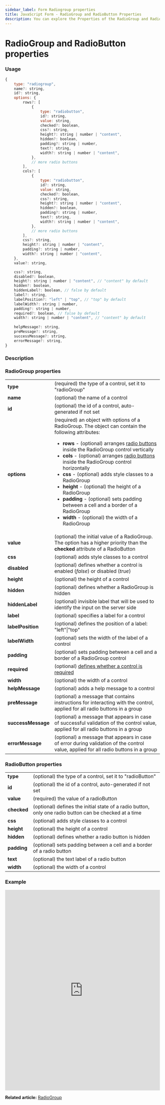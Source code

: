 ```yaml
---
sidebar_label: Form Radiogroup properties
title: JavaScript Form - RadioGroup and RadioButton Properties 
description: You can explore the Properties of the RadioGroup and RadioButton controls of Form in the documentation of the DHTMLX JavaScript UI library. Browse developer guides and API reference, try out code examples and live demos, and download a free 30-day evaluation version of DHTMLX Suite 7.
---
```


# RadioGroup and RadioButton properties

### Usage

~~~js
{
	type: "radiogroup",
	name?: string,
	id?: string,
	options: {
		rows?: [
			{
				type: "radiobutton",
				id?: string,
				value: string,
				checked?: boolean,
				css?: string,
				height?: string | number | "content",
				hidden?: boolean,
				padding?: string | number,
				text?: string,
				width?: string | number | "content",
			},
			// more radio buttons
		],
		cols?: [
			{
				type: "radiobutton",
				id?: string,
				value: string,
				checked?: boolean,
				css?: string,
				height?: string | number | "content",
				hidden?: boolean,
				padding?: string | number,
				text?: string,
				width?: string | number | "content",
			},
			// more radio buttons
		],
		css?: string,
		height?: string | number | "content",
		padding?: string | number,
		width?: string | number | "content",
	},
	value?: string,

	css?: string,
	disabled?: boolean,
	height?: string | number | "content", // "content" by default
	hidden?: boolean,
	hiddenLabel?: boolean, // false by default
	label?: string,
	labelPosition?: "left" | "top", // "top" by default
	labelWidth?: string | number,
	padding?: string | number,
	required?: boolean, // false by default
	width?: string | number | "content", // "content" by default
	
	helpMessage?: string,
	preMessage?: string,
	successMessage?: string,
	errorMessage?: string,
}
~~~

### Description

### RadioGroup properties

<table>
	<tbody>
        <tr>
			<td><b>type</b></td>
			<td>(required) the type of a control, set it to "radioGroup"</td>
		</tr>
		<tr>
			<td><b>name</b></td>
			<td>(optional) the name of a control</td>
		</tr>
		<tr>
			<td><b>id</b></td>
			<td>(optional) the id of a control, auto-generated if not set</td>
		</tr>
		<tr>
			<td><b>options</b></td>
			<td>(required) an object with options of a RadioGroup. The object can contain the following attributes:
				<ul>
					<li><b>rows</b> - (optional) arranges <a href="../../../../form/api/radiogroup/api_radiogroup_properties/#radiobutton-properties">radio buttons</a> inside the RadioGroup control vertically</li>
					<li><b>cols</b> - (optional) arranges <a href="../../../../form/api/radiogroup/api_radiogroup_properties/#radiobutton-properties">radio buttons</a> inside the RadioGroup control horizontally</li>
					<li><b>css</b> - (optional) adds style classes to a RadioGroup</li>
					<li><b>height</b> - (optional) the height of a RadioGroup </li>
					<li><b>padding</b> - (optional) sets padding between a cell and a border of a RadioGroup</li>
					<li><b>width</b> - (optional) the width of a RadioGroup</li>
				</ul></td>
		</tr>
		<tr>
			<td><b>value</b></td>
			<td>(optional) the initial value of a RadioGroup. The option has a higher priority than the <b>checked</b> attribute of a RadioButton</td>
		</tr>
		<tr>
			<td><b>css</b></td>
			<td>(optional) adds style classes to a control</td>
		</tr>
		<tr>
			<td><b>disabled</b></td>
			<td>(optional) defines whether a control is enabled (<i>false</i>) or disabled (<i>true</i>)</td>
		</tr>
		<tr>
			<td><b>height</b></td>
			<td>(optional) the height of a control</td>
		</tr>
		<tr>
			<td><b>hidden</b></td>
			<td>(optional) defines whether a RadioGroup is hidden</td>
		</tr>
    	<tr>
			<td><b>hiddenLabel</b></td>
			<td>(optional) invisible label that will be used to identify the input on the server side</td>
		</tr>
		<tr>
			<td><b>label</b></td>
			<td>(optional) specifies a label for a control</td>
		</tr>
    	<tr>
			<td><b>labelPosition</b></td>
			<td>(optional) defines the position of a label: "left"|"top"</td>
		</tr>
    	<tr>
			<td><b>labelWidth</b></td>
			<td>(optional) sets the width of the label of a control</td>
		</tr>
		<tr>
			<td><b>padding</b></td>
			<td>(optional) sets padding between a cell and a border of a RadioGroup control</td>
		</tr>
		<tr>
			<td><b>required</b></td>
			<td>(optional) <a href="../../../work_with_form#validating-form">defines whether a control is required</a></td>
		</tr>
		<tr>
			<td><b>width</b></td>
			<td>(optional) the width of a control</td>
		</tr>
    	<tr>
			<td><b>helpMessage</b></td>
			<td>(optional) adds a help message to a control</td>
		</tr>
		<tr>
			<td><b>preMessage</b></td>
			<td>(optional) a message that contains instructions for interacting with the control, applied for all radio buttons in a group</td>
		</tr>
		<tr>
			<td><b>successMessage</b></td>
			<td>(optional) a message that appears in case of successful validation of the control value, applied for all radio buttons in a group</td>
		</tr>
		<tr>
			<td><b>errorMessage</b></td>
			<td>(optional) a message that appears in case of error during validation of the control value, applied for all radio buttons in a group</td>
		</tr>
    </tbody>
</table>

### RadioButton properties

<table>
	<tbody>
        <tr>
			<td><b>type</b></td>
			<td>(optional) the type of a control, set it to "radioButton"</td>
		</tr>
		<tr>
			<td><b>id</b></td>
			<td>(optional) the id of a control, auto-generated if not set</td>
		</tr>
		<tr>
			<td><b>value</b></td>
			<td>(required) the value of a radioButton</td>
		</tr>
		<tr>
			<td><b>checked</b></td>
			<td>(optional) defines the initial state of a radio button, only one radio button can be checked at a time</td>
		</tr>
		<tr>
			<td><b>css</b></td>
			<td>(optional) adds style classes to a control</td>
		</tr>
		<tr>
			<td><b>height</b></td>
			<td>(optional) the height of a control</td>
		</tr>
		<tr>
			<td><b>hidden</b></td>
			<td>(optional) defines whether a radio button is hidden</td>
		</tr>
		<tr>
			<td><b>padding</b></td>
			<td>(optional) sets padding between a cell and a border of a radio button</td>
		</tr>
		<tr>
			<td><b>text</b></td>
			<td>(optional) the text label of a radio button</td>
		</tr>
		<tr>
			<td><b>width</b></td>
			<td>(optional) the width of a control</td>
		</tr>
    </tbody>
</table>

### Example

<iframe src="https://snippet.dhtmlx.com/ycp1cbct?mode=js" frameborder="0" class="snippet_iframe" width="100%" height="650"></iframe>

**Related article:** [RadioGroup](form/radiogroup.md)

